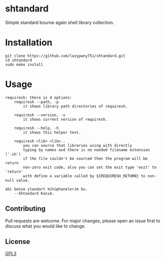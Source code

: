 # shtandard
Simple standard bourne again shell library collection.

# Installation
```
git clone https://github.com/lazypwny751/shtandard.git
cd shtandard
sudo make install
```

# Usage
```
requiresh: there is 4 options:
	requiresh --path, -p
		it shows library path directories of requiresh.

	requiresh --version, -v
		it shows current version of requiresh.

	requiresh --help, -h
		it shows this helper text.

	requiresh <lib> <lib>..
		you can source that libraries using with directly 
		typing by names and there is no needed filename extension ('.sh')
		if the file couldn't be sourced then the program will be return
		non-zero exit code, also you can set the exit type 'exit' to 'return'
		with define a variable called by ${REQUIRESH_RETURN} to non-null value.

abi benim ştandart kütüphanelerim bu.
	--Shtandard Kazım.
```

## Contributing
Pull requests are welcome. For major changes, please open an issue first to discuss what you would like to change.

## License
[GPL3](https://choosealicense.com/licenses/gpl-3.0/)
